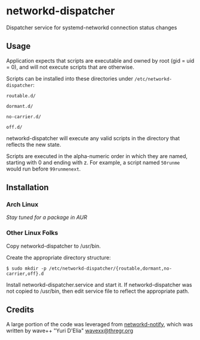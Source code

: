 # networkd-dispatcher
Dispatcher service for systemd-networkd connection status changes


## Usage

Application expects that scripts are executable and owned by root (gid = uid = 0), and will not execute scripts that are otherwise.

Scripts can be installed into these directories under ```/etc/networkd-dispatcher```:

```
routable.d/

dormant.d/

no-carrier.d/

off.d/
```

networkd-dispatcher will execute any valid scripts in the directory that reflects the new state. 

Scripts are executed in the alpha-numeric order in which they are named, starting with 0 and ending with z. For example, a script named ```50runme``` would run before ```99runmenext```.


## Installation

### Arch Linux

*Stay tuned for a package in AUR*

### Other Linux Folks

Copy networkd-dispatcher to /usr/bin.

Create the appropriate directory structure:

```$ sudo mkdir -p /etc/networkd-dispatcher/{routable,dormant,no-carrier,off}.d```

Install networkd-dispatcher.service and start it. If networkd-dispatcher was not copied to /usr/bin, then edit service file to reflect the appropriate path.


## Credits

A large portion of the code was leveraged from [networkd-notify](https://github.com/wavexx/networkd-notify), which was written by wave++ "Yuri D'Elia" <wavexx@thregr.org>
